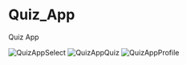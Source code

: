 # Quiz_App
 Quiz App

![QuizAppSelect](https://user-images.githubusercontent.com/74993460/150637827-9517ab24-24cd-46dd-80e0-5ec14bcfed1b.png)
![QuizAppQuiz](https://user-images.githubusercontent.com/74993460/150637830-fe5ca2f6-a84d-4445-b40a-fb34f305b6ec.png)
![QuizAppProfile](https://user-images.githubusercontent.com/74993460/150637833-99d763ff-b7cd-45b1-b43c-7b1d55358f40.png)
